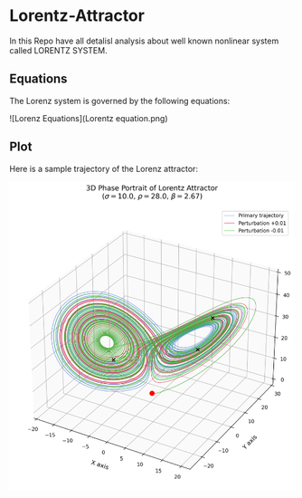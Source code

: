 # Lorentz-Attractor
In this Repo have all detalisl analysis about well known nonlinear system called LORENTZ SYSTEM.

## Equations
The Lorenz system is governed by the following equations:

![Lorenz Equations](Lorentz equation.png)


## Plot

Here is a sample trajectory of the Lorenz attractor:

![Lorenz Plot](lorentz_3d.png)
